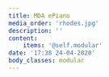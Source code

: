 ```yaml
---
title: MDA ePiano
media_order: 'rhodes.jpg'
description: ''
content:
    items: '@self.modular'
date: '17:38 24-04-2020'
body_classes: modular
---
```


